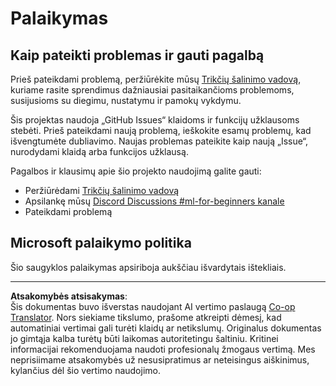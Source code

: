 <!--
CO_OP_TRANSLATOR_METADATA:
{
  "original_hash": "09623d7343ff1c26ff4f198c1b2d3176",
  "translation_date": "2025-10-03T12:34:29+00:00",
  "source_file": "SUPPORT.md",
  "language_code": "lt"
}
-->
# Palaikymas
## Kaip pateikti problemas ir gauti pagalbą  

Prieš pateikdami problemą, peržiūrėkite mūsų [Trikčių šalinimo vadovą](TROUBLESHOOTING.md), kuriame rasite sprendimus dažniausiai pasitaikančioms problemoms, susijusioms su diegimu, nustatymu ir pamokų vykdymu.

Šis projektas naudoja „GitHub Issues“ klaidoms ir funkcijų užklausoms stebėti. Prieš pateikdami naują problemą, ieškokite esamų problemų, kad išvengtumėte dubliavimo. Naujas problemas pateikite kaip naują „Issue“, nurodydami klaidą arba funkcijos užklausą.

Pagalbos ir klausimų apie šio projekto naudojimą galite gauti:
- Peržiūrėdami [Trikčių šalinimo vadovą](TROUBLESHOOTING.md)
- Apsilankę mūsų [Discord Discussions #ml-for-beginners kanale](https://aka.ms/foundry/discord)
- Pateikdami problemą

## Microsoft palaikymo politika  

Šio saugyklos palaikymas apsiriboja aukščiau išvardytais ištekliais.

---

**Atsakomybės atsisakymas**:  
Šis dokumentas buvo išverstas naudojant AI vertimo paslaugą [Co-op Translator](https://github.com/Azure/co-op-translator). Nors siekiame tikslumo, prašome atkreipti dėmesį, kad automatiniai vertimai gali turėti klaidų ar netikslumų. Originalus dokumentas jo gimtąja kalba turėtų būti laikomas autoritetingu šaltiniu. Kritinei informacijai rekomenduojama naudoti profesionalų žmogaus vertimą. Mes neprisiimame atsakomybės už nesusipratimus ar neteisingus aiškinimus, kylančius dėl šio vertimo naudojimo.